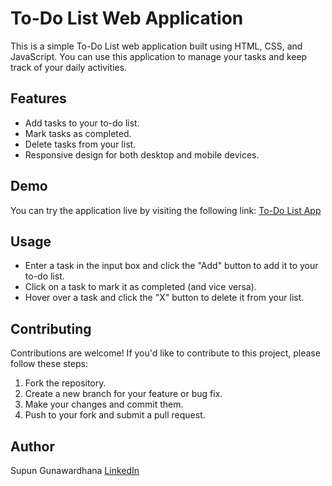 # To-Do List Web Application

This is a simple To-Do List web application built using HTML, CSS, and JavaScript. You can use this application to manage your tasks and keep track of your daily activities.

## Features

- Add tasks to your to-do list.
- Mark tasks as completed.
- Delete tasks from your list.
- Responsive design for both desktop and mobile devices.

## Demo

You can try the application live by visiting the following link: [To-Do List App](https://lawo69.github.io/To-Do/)

## Usage

- Enter a task in the input box and click the "Add" button to add it to your to-do list.
- Click on a task to mark it as completed (and vice versa).
- Hover over a task and click the "X" button to delete it from your list.

## Contributing

Contributions are welcome! If you'd like to contribute to this project, please follow these steps:

01. Fork the repository.
02. Create a new branch for your feature or bug fix.
03. Make your changes and commit them.
04. Push to your fork and submit a pull request.

## Author

Supun Gunawardhana
[LinkedIn](https://www.linkedin.com/in/supun-gunawardhana-b7a511261/)
